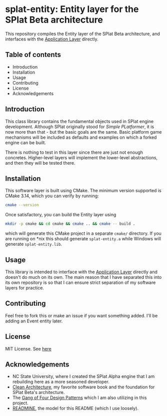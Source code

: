 # splat-entity: Entity layer for the SPlat Beta architecture

This repository compiles the Entity layer of the SPlat Beta architecture, and interfaces with the [Application Layer](https://www.github.com/mwhicks-dev/splat-application/) directly. 

## Table of contents

* Introduction
* Installation
* Usage
* Contributing
* License
* Acknowledgements

## Introduction

This class library contains the fundamental objects used in SPlat engine development. Although SPlat originally stood for *Simple PLatformer*, it is now more than that - but the basic goals are the same. Basic platform game mechanisms will be included as defaults and examples on which a forked engine can be built.

There is nothing to test in this layer since there are just not enough concretes. Higher-level layers will implement the lower-level abstractions, and then they will be tested there.

## Installation

This software layer is built using CMake. The minimum version supported is CMake 3.14, which you can verify by running:

```bash
cmake --version
```

Once satisfactory, you can build the Entity layer using

```bash
mkdir -p cmake && cd cmake && cmake .. && cmake -- build .
```

which will generate this CMake project in a separate `cmake/` directory. If you are running on *nix this should generate `splat-entity.a` while Windows will generate `splat-entity.lib`.

## Usage

This library is intended to interface with the [Application Layer](https://www.github.com/mwhicks-dev/splat-application/) directly and doesn't do much on its own. The main reason that I have separated this into its own repository is so that I can ensure strict separation of my software layers for practice.

## Contributing

Feel free to fork this or make an issue if you want something added. I'll be adding an Event entity later.

## License

MIT License. See [here](https://www.github.com/mwhicks-dev/splat-entity/LICENSE)

## Acknowledgements

* NC State University, where I created the SPlat Alpha engine that I am rebuilding here as a more seasoned developer.
* [Clean Architecture](https://www.amazon.com/Clean-Architecture-Craftsmans-Software-Structure/dp/0134494164), my favorite software book and the foundation for SPlat Beta's architecture.
* The [Gang of Four Design Patterns](https://www.amazon.com/Design-Patterns-Elements-Reusable-Object-Oriented/dp/0201633612) which I am also utilizing in this project.
* [READMINE](https://mhucka.github.io/readmine/), the model for this README (which I use loosely).

